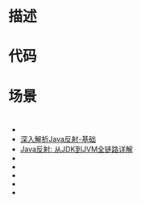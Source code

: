 

# 描述

# 代码

# 场景

# 



- []()
- [深入解析Java反射-基础](https://www.sczyh30.com/posts/Java/java-reflection-1/)
- [Java反射: 从JDK到JVM全链路详解](https://www.jianshu.com/p/b6cb4c694951)
- []()
- []()
- []()
- []()
- []()